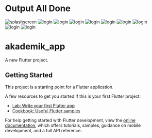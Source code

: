 # Output All Done

![splashscreen](https://github.com/adipramanadev/akademik_app/blob/master/gambar/1.png)
![login](https://github.com/adipramanadev/akademik_app/blob/master/gambar/2.png)
![login](https://github.com/adipramanadev/akademik_app/blob/master/gambar/3.png)
![login](https://github.com/adipramanadev/akademik_app/blob/master/gambar/4.png)
![login](https://github.com/adipramanadev/akademik_app/blob/master/gambar/5.png)
![login](https://github.com/adipramanadev/akademik_app/blob/master/gambar/6.png)
![login](https://github.com/adipramanadev/akademik_app/blob/master/gambar/7.png)
![login](https://github.com/adipramanadev/akademik_app/blob/master/gambar/8.png)
![login](https://github.com/adipramanadev/akademik_app/blob/master/gambar/9.png)
![login](https://github.com/adipramanadev/akademik_app/blob/master/gambar/10.png)

# akademik_app

A new Flutter project.

## Getting Started

This project is a starting point for a Flutter application.

A few resources to get you started if this is your first Flutter project:

- [Lab: Write your first Flutter app](https://docs.flutter.dev/get-started/codelab)
- [Cookbook: Useful Flutter samples](https://docs.flutter.dev/cookbook)

For help getting started with Flutter development, view the
[online documentation](https://docs.flutter.dev/), which offers tutorials,
samples, guidance on mobile development, and a full API reference.
